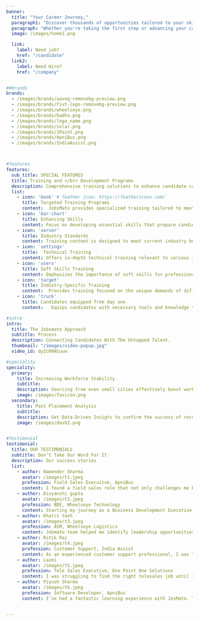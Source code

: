 ```yaml
---
banner:
  title: "Your Career Journey,"
  paragraph1: "Discover thousands of opportunities tailored to your skills and aspirations."
  paragraph: "Whether you're taking the first step or advancing your career, we've got you covered."
  image: /images/home1.png

  link:
    label: Need job?
    href: "/candidate"
  link2:
    label: Need Hire?
    href: "/company"


##brands
brands:
  - /images/brands/aaveg-removebg-preview.png
  - /images/brands/fivt-logo-removebg-preview.png
  - /images/brands/wheelseye.png
  - /images/brands/badho.png
  - /images/brands/logo_name.png
  - /images/brands/solar.png
  - /images/brands/1Point.png
  - /images/brands/ApniBus.png
  - /images/brands/IndiaAssist.png



#features
features:
  sub_title: SPECIAL FEATURES
  title: Training and </br> Development Programs
  description: Comprehensive training solutions to enhance candidate capabilities.
  list:
    - icon: 'book' # feather icon: https://feathericons.com/
      title: Targeted Training Programs
      content:  JobsMato provides specialized training tailored to meet specific industry needs.
    - icon: 'bar-chart'
      title: Enhancing Skills
      content: Focus on developing essential skills that prepare candidates for their roles.
    - icon: 'server'
      title: Industry Standards
      content: Training content is designed to meet current industry benchmarks and requirements.
    - icon: 'settings'
      title:  Technical Training
      content: Offers in-depth technical training relevant to various job roles.
    - icon: 'users'
      title: Soft Skills Training
      content: Emphasizes the importance of soft skills for professional success.
    - icon: 'target'
      title: Industry-Specific Training
      content:  Provides training focused on the unique demands of different industries.
    - icon: 'truck'
      title: Candidates equipped from day one
      content:   Equips candidates with necessary tools and knowledge to succeed immediately.

#intro
intro:
  title: The Jobsmato Approach
  subtitle: Process
  description: Connecting Candidates With The Untapped Talent.
  thumbnail: "/images/video-popup.jpg"
  video_id: dyZcRRWiuuw

#speciality
speciality:
  primary:
    title: Increasing Workforce Stability
    subtitle: 
    description: Sourcing from even small cities effectively boost workforces stability by tapping into diverse talent pools, leading to significantly longer tenures within the company.
    image: /images/favicon.png
  secondary:
    title: Post Placement Analysis
    subtitle: 
    description: Get Data-Driven Insigts to confirm the success of recuritment stratergy.
    image: /images/dash2.png


#Testimonial
testimonial:
  title: OUR TESTIMONIALS
  subtitle: Don’t Take Our Word For It
  description: Our success stories
  list:
    - author: Hamender Sharma
      avatar: /images/t1.jpeg
      profession: Field Sales Execuitve, ApniBus
      content: I found a field sales role that not only challenges me but also allows me to showcase my skills. The process with Jobsmato was fast, simple, and effective. I would recommend JobsMato to anyone looking for jobs.
    - author: Divyanshi gupta
      avatar: /images/t2.jpeg
      profession: BDE, Wheelseye Technology
      content: Starting my journey as a Business Development Executive was daunting, but Jobsmato made it so easy! They connected me with the right opportunities, and the process was smooth and efficient. Thanks to them, I landed my first BDE role where I’m learning and growing every day.
    - author: Khatri Yash
      avatar: /images/t3.jpeg
      profession: ASM, Wheelseye Logistics
      content: Jobmato team helped me identify leadership opportunities that aligned perfectly with my experience and aspirations. There personalised suggestions made the process smooth and efficient. Thanks to JobsMato, I secured an Area Sales Manager role where I can lead with impact and drive results.
    - author: Ritik Raj
      avatar: /images/t4.jpeg
      profession: Customer Support, India Assist
      content: As an experienced customer support professional, I was looking for a role that allowed me to grow and make an impact. Jobsmato connected me with a company that values my expertise and provides opportunities for professional development. The process was quick and hassle-free!
    - author: Laxmi
      avatar: /images/t5.jpeg
      profession: Tele Sales Executive, One Point One Solutions
      content: I was struggling to find the right telesales job until I came across Jobsmato. Their personalized recommendations and seamless process made all the difference. I now work in a role that challenges me and allows me to grow in my career.
    - author: Piyush Sharma
      avatar: /images/t6.jpeg
      profession: Software Developer, ApniBus
      content: I’ve had a fantastic learning experience with JosMato. The platform provides top-notch resources and support that have really helped me improve my skills.


---
```

